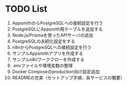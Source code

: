 # TODO List

1. AppsmithからPostgreSQLへの接続設定を行う
2. PostgreSQLにAppsmith用テーブルを追加する
3. Node.js/Prismaを使ったAPIサーバの追加
4. PostgreSQLの永続化設定をする
5. n8nからPostgreSQLへの接続設定を行う
6. サンプルAppsmithアプリを作成する
7. サンプルn8nワークフローを作成する
8. .envファイルや環境変数の整理
9. Docker Composeのproduction向け設定追加
10. READMEの充実（セットアップ手順、各サービスの概要）